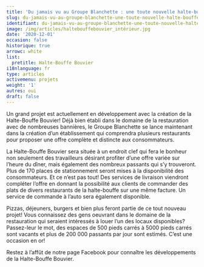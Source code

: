 ```yaml
---
title: 'Du jamais vu au Groupe Blanchette : une toute nouvelle halte-bouffe!'
slug: du-jamais-vu-au-groupe-blanchette-une-toute-nouvelle-halte-bouffe
identifiant: du-jamais-vu-au-groupe-blanchette-une-toute-nouvelle-halte-bouffe
image: /img/articles/haltebouffebouvier_intérieur.jpg
date: '2020-12-01'
occasion: false
historique: true
arrowc: white
list:
  pretitle: Halte-Bouffe Bouvier
i18nlanguage: fr
type: articles
activemenu: projets
weight: '1'
autres: oui
draft: false
---
```

Un grand projet est actuellement en développement avec la création de la Halte-Bouffe Bouvier! Déjà bien établi dans le domaine de la restauration avec de nombreuses bannières, le Groupe Blanchette se lance maintenant dans la création d’un établissement qui comprendra plusieurs restaurants pour proposer une offre complète et distincte aux consommateurs. 

La Halte-Bouffe Bouvier sera située à un endroit clef qui fera le bonheur non seulement des travailleurs désirant profiter d’une offre variée sur l’heure du dîner, mais également des nombreux passants qui s’y trouveront. Plus de 170 places de stationnement seront mises à la disponibilité des consommateurs. Et ce n’est pas tout! Des services de livraison viendront compléter l’offre en donnant la possibilité aux clients de commander des plats de divers restaurants de la halte-bouffe sur une même facture. Un service de commande à l’auto sera également disponible. 

Pizzas, déjeuners, burgers et bien plus feront partie de ce tout nouveau projet! Vous connaissez des gens oeuvrant dans le domaine de la restauration qui seraient intéressés à louer l’un des locaux disponibles? Passez-leur le mot, des espaces de 500 pieds carrés à 5000 pieds carrés sont vacants et plus de 200 000 passants par jour sont estimés. C’est une occasion en or!

Restez à l’affût de notre page Facebook pour connaître les développements de la Halte-Bouffe Bouvier.
